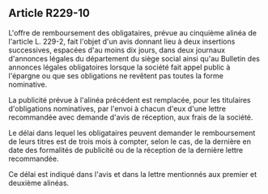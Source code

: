 Article R229-10
----
L'offre de remboursement des obligataires, prévue au cinquième alinéa de
l'article L. 229-2, fait l'objet d'un avis donnant lieu à deux insertions
successives, espacées d'au moins dix jours, dans deux journaux d'annonces
légales du département du siège social ainsi qu'au Bulletin des annonces légales
obligatoires lorsque la société fait appel public à l'épargne ou que ses
obligations ne revêtent pas toutes la forme nominative.

La publicité prévue à l'alinéa précédent est remplacée, pour les titulaires
d'obligations nominatives, par l'envoi à chacun d'eux d'une lettre recommandée
avec demande d'avis de réception, aux frais de la société.

Le délai dans lequel les obligataires peuvent demander le remboursement de leurs
titres est de trois mois à compter, selon le cas, de la dernière en date des
formalités de publicité ou de la réception de la dernière lettre recommandée.

Ce délai est indiqué dans l'avis et dans la lettre mentionnés aux premier et
deuxième alinéas.
